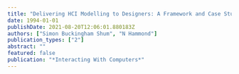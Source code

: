 ```yaml
---
title: "Delivering HCI Modelling to Designers: A Framework and Case Study of Cognitive Modelling"
date: 1994-01-01
publishDate: 2021-08-20T12:06:01.880183Z
authors: ["Simon Buckingham Shum", "N Hammond"]
publication_types: ["2"]
abstract: ""
featured: false
publication: "*Interacting With Computers*"
---
```


